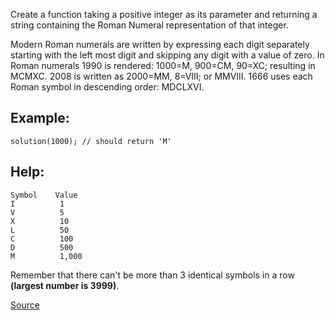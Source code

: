 Create a function taking a positive integer as its parameter and returning a string containing the Roman Numeral representation of that integer.

Modern Roman numerals are written by expressing each digit separately starting with the left most digit and skipping any digit with a value of zero. In Roman numerals 1990 is rendered: 1000=M, 900=CM, 90=XC; resulting in MCMXC. 2008 is written as 2000=MM, 8=VIII; or MMVIII. 1666 uses each Roman symbol in descending order: MDCLXVI.

## Example:
````
solution(1000); // should return 'M'
````

## Help:
````
Symbol    Value
I          1
V          5
X          10
L          50
C          100
D          500
M          1,000
````

Remember that there can't be more than 3 identical symbols in a row **(largest number is 3999)**.

[Source](https://www.codewars.com/kata/51b62bf6a9c58071c600001b)
